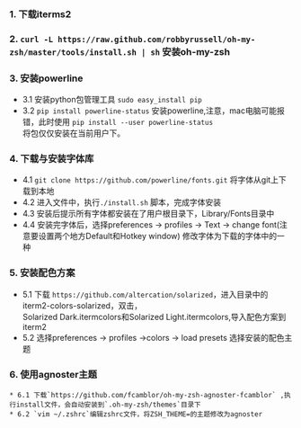 ### 1. 下载iterms2
### 2. `curl -L https://raw.github.com/robbyrussell/oh-my-zsh/master/tools/install.sh | sh` 安装oh-my-zsh
### 3. 安装powerline 
   * 3.1 安装python包管理工具 `sudo easy_install pip`
   * 3.2 `pip install powerline-status` 安装powerline,注意，mac电脑可能报错，此时使用 `pip install --user powerline-status`   
   将包仅仅安装在当前用户下。
### 4. 下载与安装字体库
   * 4.1 `git clone https://github.com/powerline/fonts.git` 将字体从git上下载到本地
   * 4.2 进入文件中，执行`./install.sh` 脚本，完成字体安装
   * 4.3 安装后提示所有字体都安装在了用户根目录下，Library/Fonts目录中
   * 4.4 安装完字体后，选择preferences -> profiles -> Text -> change font(注意要设置两个地方Default和Hotkey window) 修改字体为下载的字体中的一种
### 5. 安装配色方案
   * 5.1 下载 `https://github.com/altercation/solarized`，进入目录中的iterm2-colors-solarized，双击，  
   Solarized Dark.itermcolors和Solarized Light.itermcolors,导入配色方案到iterm2
   * 5.2 选择preferences -> profiles ->colors -> load presets 选择安装的配色主题
### 6. 使用agnoster主题
    * 6.1 下载`https://github.com/fcamblor/oh-my-zsh-agnoster-fcamblor` ,执行install文件，会自动安装到`.oh-my-zsh/themes`目录下
    * 6.2 `vim ~/.zshrc`编辑zshrc文件，将ZSH_THEME=的主题修改为agnoster
   
   
   

